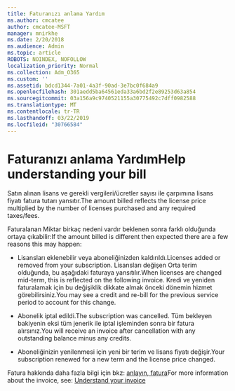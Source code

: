 ```yaml
---
title: Faturanızı anlama Yardım
ms.author: cmcatee
author: cmcatee-MSFT
manager: mnirkhe
ms.date: 2/20/2018
ms.audience: Admin
ms.topic: article
ROBOTS: NOINDEX, NOFOLLOW
localization_priority: Normal
ms.collection: Adm_O365
ms.custom: ''
ms.assetid: bdcd1344-7a01-4a3f-90ad-3e7bc0f684a9
ms.openlocfilehash: 301aedd5ba64561eda33a6bd2f2e89253d63a854
ms.sourcegitcommit: 03a156a9c9740521155a30775492c7dff0982588
ms.translationtype: MT
ms.contentlocale: tr-TR
ms.lasthandoff: 03/22/2019
ms.locfileid: "30766584"
---
```

# <a name="help-understanding-your-bill"></a><span data-ttu-id="72980-102">Faturanızı anlama Yardım</span><span class="sxs-lookup"><span data-stu-id="72980-102">Help understanding your bill</span></span>

<span data-ttu-id="72980-103">Satın alınan lisans ve gerekli vergileri/ücretler sayısı ile çarpımına lisans fiyatı fatura tutarı yansıtır.</span><span class="sxs-lookup"><span data-stu-id="72980-103">The amount billed reflects the license price multiplied by the number of licenses purchased and any required taxes/fees.</span></span>
  
<span data-ttu-id="72980-104">Faturalanan Miktar birkaç nedeni vardır beklenen sonra farklı olduğunda ortaya çıkabilir:</span><span class="sxs-lookup"><span data-stu-id="72980-104">If the amount billed is different then expected there are a few reasons this may happen:</span></span>
  
- <span data-ttu-id="72980-105">Lisansları eklenebilir veya aboneliğinizden kaldırıldı.</span><span class="sxs-lookup"><span data-stu-id="72980-105">Licenses added or removed from your subscription.</span></span> <span data-ttu-id="72980-106">Lisansları değişen Orta terim olduğunda, bu aşağıdaki faturaya yansıtılır.</span><span class="sxs-lookup"><span data-stu-id="72980-106">When licenses are changed mid-term, this is reflected on the following invoice.</span></span> <span data-ttu-id="72980-107">Kredi ve yeniden faturalamak için bu değişiklik dikkate almak önceki dönemin hizmet görebilirsiniz.</span><span class="sxs-lookup"><span data-stu-id="72980-107">You may see a credit and re-bill for the previous service period to account for this change.</span></span>
    
- <span data-ttu-id="72980-108">Abonelik iptal edildi.</span><span class="sxs-lookup"><span data-stu-id="72980-108">The subscription was cancelled.</span></span> <span data-ttu-id="72980-109">Tüm bekleyen bakiyenin eksi tüm jenerik ile iptal işleminden sonra bir fatura alırsınız.</span><span class="sxs-lookup"><span data-stu-id="72980-109">You will receive an invoice after cancellation with any outstanding balance minus any credits.</span></span>
    
- <span data-ttu-id="72980-110">Aboneliğinizin yenilenmesi için yeni bir terim ve lisans fiyatı değişir.</span><span class="sxs-lookup"><span data-stu-id="72980-110">Your subscription renewed for a new term and the license price changed.</span></span>
    
<span data-ttu-id="72980-111">Fatura hakkında daha fazla bilgi için bkz: [anlayın, fatura](https://support.office.com/article/0724b428-fb59-4962-8c37-6674166d7507)</span><span class="sxs-lookup"><span data-stu-id="72980-111">For more information about the invoice, see: [Understand your invoice](https://support.office.com/article/0724b428-fb59-4962-8c37-6674166d7507)</span></span>
  

